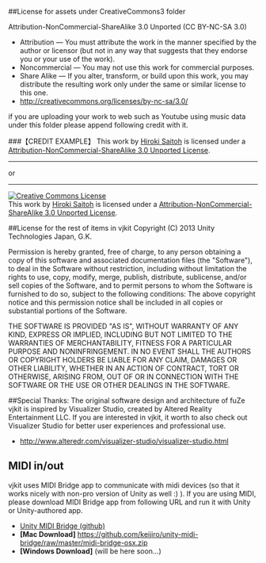 

##License for assets under CreativeCommons3 folder

Attribution-NonCommercial-ShareAlike 3.0 Unported (CC BY-NC-SA 3.0)
* Attribution — You must attribute the work in the manner specified by the author or licensor (but not in any way that suggests that they endorse you or your use of the work).
* Noncommercial — You may not use this work for commercial purposes.
* Share Alike — If you alter, transform, or build upon this work, you may distribute the resulting work only under the same or similar license to this one.
* http://creativecommons.org/licenses/by-nc-sa/3.0/


if you are uploading your work to web such as Youtube using music data under this folder please append following credit with it.

###【CREDIT EXAMPLE】
This work by <a href="http://www.hirokisaitoh.com/">Hiroki Saitoh</a> is licensed under a <a href="http://creativecommons.org/licenses/by-nc-sa/3.0/deed.ja">Attribution-NonCommercial-ShareAlike 3.0 Unported License</a>.
<hr>
or
<hr>
<a rel="license" href="http://creativecommons.org/licenses/by-nc-sa/3.0/deed.ja"><img alt="Creative Commons License" style="border-width:0" src="http:// i.creativecommons.org/l/by-nc-sa/3.0/88x31.png" /></a><br />This <span xmlns:dct="http://purl.org/dc/terms/" href="http://purl.org/dc/dcmitype/Sound" rel="dct:type">work</span> by
<a xmlns:cc="http://creativecommons.org/ns#" href="http://www.hirokisaitoh.com" property="cc:attributionName" rel="cc:attributionURL">Hiroki Saitoh</a> is licensed under a <a rel="license" href="http://creativecommons.org/licenses/by-nc-sa/3.0/deed.ja">Attribution-NonCommercial-ShareAlike 3.0 Unported License</a>.


##License for the rest of items in vjkit
Copyright (C) 2013  Unity Technologies Japan, G.K.

Permission is hereby granted, free of charge, to any person 
obtaining a copy of this software and associated documentation 
files (the "Software"), to deal in the Software without restriction, 
including without limitation the rights to use, copy, modify, merge, 
publish, distribute, sublicense, and/or sell copies of the Software, 
and to permit persons to whom the Software is furnished to do so, 
subject to the following conditions:
The above copyright notice and this permission notice shall be 
included in all copies or substantial portions of the Software.

THE SOFTWARE IS PROVIDED "AS IS", WITHOUT WARRANTY OF ANY KIND, 
EXPRESS OR IMPLIED, INCLUDING BUT NOT LIMITED TO THE WARRANTIES 
OF MERCHANTABILITY, FITNESS FOR A PARTICULAR PURPOSE AND 
NONINFRINGEMENT. 
IN NO EVENT SHALL THE AUTHORS OR COPYRIGHT HOLDERS BE LIABLE FOR 
ANY CLAIM, DAMAGES OR OTHER LIABILITY, WHETHER IN AN ACTION OF 
CONTRACT, TORT OR OTHERWISE, ARISING FROM, OUT OF OR IN CONNECTION 
WITH THE SOFTWARE OR THE USE OR OTHER DEALINGS IN THE SOFTWARE.


##Special Thanks:
The original software design and architecture of fuZe vjkit is inspired by Visualizer Studio, created by Altered Reality Entertainment LLC.
If you are interested in vjkit, it worth to also check out Visualizer Studio for better user experiences and professional use.

- http://www.alteredr.com/visualizer-studio/visualizer-studio.html


## MIDI in/out
vjkit uses MIDI Bridge app to communicate with midi devices (so that it works nicely with non-pro version of Unity as well :) ). 
If you are using MIDI, please download MIDI Bridge app from following URL and run it with Unity or Unity-authored app.

* <a href="https://github.com/keijiro/unity-midi-bridge">Unity MIDI Bridge (github)</a>
* <b>[Mac Download]</b> https://github.com/keijiro/unity-midi-bridge/raw/master/midi-bridge-osx.zip
* <b>[Windows Download]</b> (will be here soon…)
